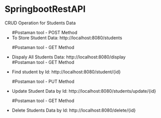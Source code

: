 # SpringbootRestAPI
CRUD Operation for Students Data

<ul>
  #Postaman tool - POST Method
  <li>To Store Student Data: http://localhost:8080/students</li>

 #Postaman tool - GET Method
  <li>Dispaly All Students Data: http://localhost:8080/display </li

 #Postaman tool - GET Method
  <li>Find student by Id: http://localhost:8080/student/{id} </li> 

 #Postaman tool - PUT Method
  <li>Update Student Data by Id: http://localhost:8080/students/update/{id} </li>
  
 #Postaman tool - GET Method
  <li>Delete Students Data by Id: http://localhost:8080/delete/{id} </li>
</ul>

